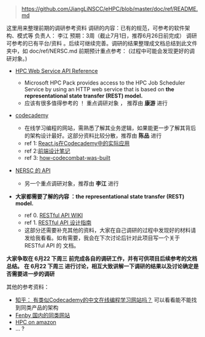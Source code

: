 > https://github.com/JiangLiNSCC/eHPC/blob/master/doc/ref/README.md

这里用来整理前期的调研参考资料 调研的内容：已有的规范，可参考的软件架构、模式等 负责人： 李江
预期：3周（截止7月1日，推荐6月26日前完成） 调研可参考的已有平台/资料 。后续可继续完善。调研的结果整理成文档总结到此文件夹中，如 doc/ref/NERSC.md 前期预计重点参考：
(过程中可能会发现更好的调研对象。)


* [HPC Web Service API Reference ](
https://msdn.microsoft.com/en-us/library/windows/desktop/hh560258(v=vs.85).aspx)
    * Microsoft HPC Pack provides access to the HPC Job Scheduler Service by using an HTTP web service that is based on **the representational state transfer (REST) model.**
    * 应该有很多值得参考的 ！ 重点调研对象 ， 推荐由 **康游** 进行 

* [codecademy](https://www.codecademy.com/)
    * 在线学习编程的网站，需熟悉了解其业务逻辑，如果能更一步了解其背后的架构设计最好。这部分资料比较分散，推荐由 **陈品** 进行
    * ref 1: [React.js在Codecademy中的实际应用]( http://www.infoq.com/cn/articles/reactjs-codecademy?utm_campaign=infoq_content&utm_source=infoq&utm_medium=feed&utm_term=global)
    * ref 2:[前端设计笔记](http://www.ui.cn/detail/17817.html)
    * ref 3: [how-codecombat-was-built](http://stackshare.io/posts/how-codecombat-was-built)
    
* [NERSC 的 API ](https://newt.nersc.gov/)   
    * 另一个重点调研对象，推荐由 **李江** 进行 

* **大家都需要了解的内容 ：the representational state transfer (REST) model.**
     * ref 0. [RESTful API WIKI](http://en.wikipedia.org/wiki/Representational_state_transfer)
     * ref 1. [RESTful API 设计指南](http://www.ruanyifeng.com/blog/2014/05/restful_api.html)
     * 这部分还需要补充其他的资料，大家在自己调研的过程中发现好的材料请发给我看看。如有需要，我会在下次讨论后针对此项目写一个关于 RESTful API 的 文档。


**大家争取在 6月22 下周三 前完成各自的调研工作，并有可供项目后续参考的文档总结。**
**在 6月22 下周三 进行讨论，相互大致讲解一下调研的结果以及讨论确定是否需要进一步的调研**



 
 
 其他的参考资料：
 *  [知乎： 有类似Codecademy的中文在线编程学习网站吗？](http://www.zhihu.com/question/22425402) 可以看看能不能找到同类产品的架构
 * [Fenby 国内的同类网站](http://36kr.com/p/207858.html)
 * [HPC on amazon ](http://www.hpcwire.com/2015/08/11/amazon-web-services-spotlights-hpc-options/)
 * ... ?
 
